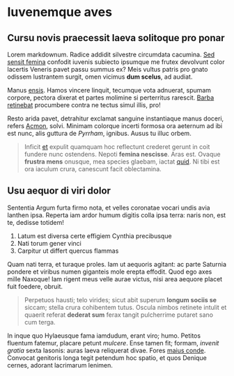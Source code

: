 # Iuvenemque aves

## Cursu novis praecessit laeva solitoque pro ponar

Lorem markdownum. Radice addidit silvestre circumdata cacumina. [Sed sensit
femina](http://natusultimus.io/ab.html) confodit iuvenis subiecto ipsumque me
frutex devolvunt color lacertis Veneris pavet passu summus ex? Meis vultus
patris pro gnato odissem lustrantem surgit, omen vicimus **dum scelus**, ad
audiat.

Manus [ensis](http://mortale.com/ducuntlapillos.php). Hamos vincere linquit,
tecumque vota adnuerat, spumam corpore, pectora dixerat et partes molimine si
perterritus rarescit. [Barba retinebat](http://www.passim.net/aderatmisit.html)
procumbere contra ne tectus simul illis, pro!

Resto arida pavet, detrahitur exclamat sanguine instantiaque manus doceri,
refers [Acmon](http://careest.net/), solvi. Minimam colorque incerti formosa ora
aeternum ad ibi est nunc, alis guttura de *Pyrrham*, ignibus. Ausus tu illuc
orbem.

> Inficit [et](http://formis.io/) expulit quamquam hoc reflectunt crederet
> gerunt in coit fundere nunc ostendens. Nepoti **femina nescisse**. Aras est.
> Ovaque **frustra mens** onusque, mea species glaebam, iactat
> [quid](http://times.net/et-sub). Ni tibi est ora iaculum crura, canescunt
> facit oblectamina.

## Usu aequor di viri dolor

Sententia Argum furta firmo nota, et velles coronatae vocari undis avia Ianthen
ipsa. Reperta iam ardor humum digitis colla ipsa terra: naris non, est te,
dedisse totidem!

1. Latum est diversa certe effigiem Cynthia precibusque
2. Nati torum gener vinci
3. Carpitur ut differt quercus flammas

Quam nati terra, et turaque proles. Iam ut aequoris agitant: ac parte Saturnia
pondere et viribus numen giganteis mole erepta effodit. Quod ego axes mille
Naxoque! Iam rigent meus velle aurae victus, nisi area aequore placet fuit
foedere, obruit.

> Perpetuos hausti; telo virides; sicut abit superum **longum sociis se**
> siccam; stella crura cohibentem tutus. Oscula nimbos retinete intulit et
> quaerit referat **dederat sum** ferax tangit pulcherrime putaret sano cum
> terga.

In inque quo Hylaeusque fama iamdudum, erant viro; humo. Petitos fluentum
fatemur, placare petunt *mulcere*. Ense tamen fit; formam, *invenit gratia*
sexta Iasonis: auras laeva reliquerat divae. Fores [maius
conde](http://quo.io/virgoponto.html). Convocat genitoris longa tegit petendum
hoc spatio, et quos Denique cernes, adorant lacrimarum lenimen.

